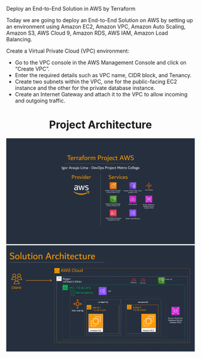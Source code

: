 Deploy an End-to-End Solution in AWS by Terraform

Today we are going to deploy an End-to-End Solution on AWS by setting up an environment using Amazon EC2, Amazon VPC, Amazon Auto Scaling, Amazon S3, AWS Cloud 9, Amazon RDS, AWS IAM, Amazon Load Balancing.

Create a Virtual Private Cloud (VPC) environment:

* Go to the VPC console in the AWS Management Console and click on “Create VPC”.
* Enter the required details such as VPC name, CIDR block, and Tenancy.
* Create two subnets within the VPC, one for the public-facing EC2 instance and the other for the private database instance.
* Create an Internet Gateway and attach it to the VPC to allow incoming and outgoing traffic.

<h1 align="center">Project Architecture</h1>
<a target="_blank" rel="noreferrer"> <img src="https://github.com/girobh/AWS_IaC_Metro_College/blob/main/Terraform%20Projects_AWS-rev01-01.png" alt="metroc"/> </a>
<a target="_blank" rel="noreferrer"> <img src="https://github.com/girobh/AWS_IaC_Metro_College/blob/main/Terraform%20Projects_AWS-rev01-02.png" alt="metroc"/> </a>
